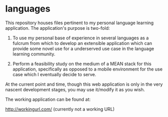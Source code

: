 # languages
This repository houses files pertinent to my personal language learning application. The application's purpose is two-fold:

1) To use my personal base of experience in several languages as a fulcrum from which to develop an extensible application which can provide some novel use for a underserved use case in the language learning community. 

2) Perform a feasibility study on the medium of a MEAN stack for this application, specifically as opposed to a mobile environment for the use case which I eventually decide to serve.

At the current point and time, though this web application is only in the very nascent development stages, you may use it/modify it as you wish. 

The working application can be found at:

http://workingurl.com/ (currently not a working URL)

